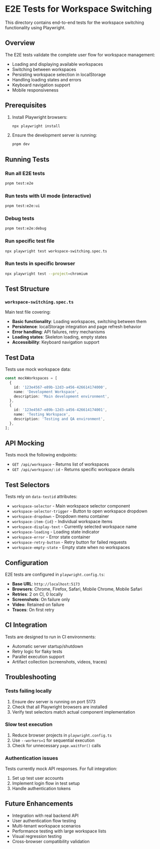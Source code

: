 # E2E Tests for Workspace Switching

This directory contains end-to-end tests for the workspace switching functionality using Playwright.

## Overview

The E2E tests validate the complete user flow for workspace management:

- Loading and displaying available workspaces
- Switching between workspaces
- Persisting workspace selection in localStorage
- Handling loading states and errors
- Keyboard navigation support
- Mobile responsiveness

## Prerequisites

1. Install Playwright browsers:
   ```bash
   npx playwright install
   ```

2. Ensure the development server is running:
   ```bash
   pnpm dev
   ```

## Running Tests

### Run all E2E tests
```bash
pnpm test:e2e
```

### Run tests with UI mode (interactive)
```bash
pnpm test:e2e:ui
```

### Debug tests
```bash
pnpm test:e2e:debug
```

### Run specific test file
```bash
npx playwright test workspace-switching.spec.ts
```

### Run tests in specific browser
```bash
npx playwright test --project=chromium
```

## Test Structure

### `workspace-switching.spec.ts`

Main test file covering:

- **Basic functionality**: Loading workspaces, switching between them
- **Persistence**: localStorage integration and page refresh behavior
- **Error handling**: API failures, retry mechanisms
- **Loading states**: Skeleton loading, empty states
- **Accessibility**: Keyboard navigation support

## Test Data

Tests use mock workspace data:

```typescript
const mockWorkspaces = [
  {
    id: '123e4567-e89b-12d3-a456-426614174000',
    name: 'Development Workspace',
    description: 'Main development environment',
  },
  {
    id: '123e4567-e89b-12d3-a456-426614174001',
    name: 'Testing Workspace',
    description: 'Testing and QA environment',
  },
];
```

## API Mocking

Tests mock the following endpoints:

- `GET /api/workspace` - Returns list of workspaces
- `GET /api/workspace/:id` - Returns specific workspace details

## Test Selectors

Tests rely on `data-testid` attributes:

- `workspace-selector` - Main workspace selector component
- `workspace-selector-trigger` - Button to open workspace dropdown
- `workspace-dropdown` - Dropdown menu container
- `workspace-item-{id}` - Individual workspace items
- `workspace-display-text` - Currently selected workspace name
- `workspace-loading` - Loading state indicator
- `workspace-error` - Error state container
- `workspace-retry-button` - Retry button for failed requests
- `workspace-empty-state` - Empty state when no workspaces

## Configuration

E2E tests are configured in `playwright.config.ts`:

- **Base URL**: `http://localhost:5173`
- **Browsers**: Chrome, Firefox, Safari, Mobile Chrome, Mobile Safari
- **Retries**: 2 on CI, 0 locally
- **Screenshots**: On failure only
- **Video**: Retained on failure
- **Traces**: On first retry

## CI Integration

Tests are designed to run in CI environments:

- Automatic server startup/shutdown
- Retry logic for flaky tests
- Parallel execution support
- Artifact collection (screenshots, videos, traces)

## Troubleshooting

### Tests failing locally

1. Ensure dev server is running on port 5173
2. Check that all Playwright browsers are installed
3. Verify test selectors match actual component implementation

### Slow test execution

1. Reduce browser projects in `playwright.config.ts`
2. Use `--workers=1` for sequential execution
3. Check for unnecessary `page.waitFor()` calls

### Authentication issues

Tests currently mock API responses. For full integration:

1. Set up test user accounts
2. Implement login flow in test setup
3. Handle authentication tokens

## Future Enhancements

- Integration with real backend API
- User authentication flow testing
- Multi-tenant workspace scenarios
- Performance testing with large workspace lists
- Visual regression testing
- Cross-browser compatibility validation
